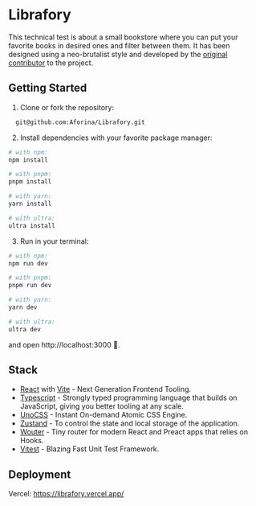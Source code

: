 # Librafory

This technical test is about a small bookstore where you can put your favorite books in desired ones and filter between them. It has been designed using a neo-brutalist style and developed by the [original contributor](https://github.com/Aforina) to the project.

## Getting Started

1. Clone or fork the repository:

```bash
  git@github.com:Aforina/Librafory.git
```

2. Install dependencies with your favorite package manager:

```bash
# with npm:
npm install

# with pnpm:
pnpm install

# with yarn:
yarn install

# with ultra:
ultra install
```

3. Run in your terminal:

```bash
# with npm:
npm run dev

# with pnpm:
pnpm run dev

# with yarn:
yarn dev

# with ultra:
ultra dev
```

and open http://localhost:3000 🌺.

## Stack

- [React](https://es.react.dev/) with [Vite](https://vitejs.dev/) - Next Generation Frontend Tooling.
- [Typescript](https://www.typescriptlang.org/) - Strongly typed programming language that builds on JavaScript, giving you better tooling at any scale.
- [UnoCSS](https://unocss.dev/) - Instant On-demand Atomic CSS Engine.
- [Zustand](https://zustand-demo.pmnd.rs/) - To control the state and local storage of the application.
- [Wouter](https://www.npmjs.com/package/wouter) - Tiny router for modern React and Preact apps that relies on Hooks.
- [Vitest](https://vitest.dev/) - Blazing Fast Unit Test Framework.

## Deployment

Vercel: https://librafory.vercel.app/
